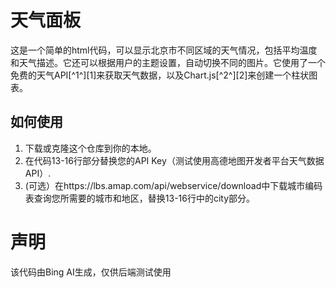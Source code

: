 # 天气面板

这是一个简单的html代码，可以显示北京市不同区域的天气情况，包括平均温度和天气描述。它还可以根据用户的主题设置，自动切换不同的图片。它使用了一个免费的天气API[^1^][1]来获取天气数据，以及Chart.js[^2^][2]来创建一个柱状图表。

## 如何使用

1. 下载或克隆这个仓库到你的本地。
2. 在代码13-16行<your key>部分替换您的API Key（测试使用高德地图开发者平台天气数据API）.
3. (可选）在https://lbs.amap.com/api/webservice/download中下载城市编码表查询您所需要的城市和地区，替换13-16行中的city部分。

# 声明

该代码由Bing AI生成，仅供后端测试使用
